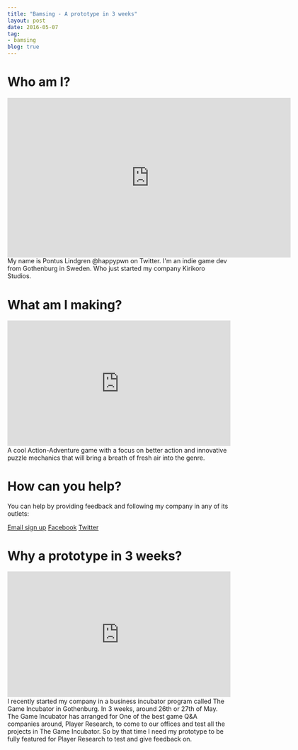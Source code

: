 ```yaml
---
title: "Bamsing - A prototype in 3 weeks"
layout: post
date: 2016-05-07
tag:
- bamsing
blog: true
---
```

# Who am I?
<iframe src='https://gfycat.com/ifr/PreciousBlondAplomadofalcon' frameborder='0' scrolling='no' width='640' height='359.5505617977528' allowfullscreen></iframe>
My name is Pontus Lindgren @happypwn on Twitter. I'm an indie game dev from Gothenburg in Sweden. Who just started my company Kirikoro Studios.

# What am I making?
<div style='position:relative;padding-bottom:calc(100% / 1.78)'><iframe src='https://gfycat.com/ifr/EvilSphericalAmericangoldfinch' frameborder='0' scrolling='no' width='100%' height='100%' style='position:absolute;top:0;left:0;' allowfullscreen></iframe></div>
A cool Action-Adventure game with a focus on better action and innovative puzzle mechanics that will bring a breath of fresh air into the genre.

# How can you help?
You can help by providing feedback and following my company in any of its outlets:

<a href="http://eepurl.com/b0UUhj">Email sign up</a>
<a href="Facebook.com/kirikorostudios">Facebook</a>
<a href="twitter.com/happypwn">Twitter</a>


# Why a prototype in 3 weeks?
<div style='position:relative;padding-bottom:calc(100% / 1.78)'><iframe src='https://gfycat.com/ifr/HardUnrulyAnglerfish' frameborder='0' scrolling='no' width='100%' height='100%' style='position:absolute;top:0;left:0;' allowfullscreen></iframe></div>
I recently started my company in a business incubator program called The Game Incubator in Gothenburg.
In 3 weeks, around 26th or 27th of May. The Game Incubator has arranged for One of the best game Q&A companies around, Player Research, to come to our offices and test all the projects in The Game Incubator. So by that time I need my prototype to be fully featured for Player Research to test and give feedback on. 
